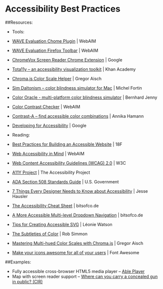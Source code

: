 # Accessibility Best Practices
##Resources:
* Tools:
 * [WAVE Evaluation Chome Plugin](https://chrome.google.com/webstore/detail/wave-evaluation-tool/jbbplnpkjmmeebjpijfedlgcdilocofh?hl=en-US) | WebAIM
 * [WAVE Evaluation Firefox Toolbar](https://addons.mozilla.org/En-us/firefox/addon/wave-toolbar/) | WebAIM
 * [ChromeVox Screen Reader Chrome Extension](https://chrome.google.com/webstore/detail/chromevox/kgejglhpjiefppelpmljglcjbhoiplfn) | Google
 * [Tota11y – an accessibility visualization toolkit](http://khan.github.io/tota11y/) | Khan Academy
 * [Chroma.js Color Scale Helper](http://gka.github.io/palettes/#diverging|c0=darkred,deeppink,lightyellow|c1=lightyellow,lightgreen,teal|steps=13|bez0=1|bez1=1|coL0=1|coL1=1) | Gregor Aisch
 * [Sim Daltonism – color blindness simulator for Mac](https://michelf.ca/projects/sim-daltonism/) | Michel Fortin
 * [Color Oracle - multi-platform color blindness simulator](http://colororacle.org/) | Bernhard Jenny
 * [Color Contrast Checker](http://webaim.org/resources/contrastchecker/) | WebAIM
 * [Contrast-A – find accessible color combinations](http://www.dasplankton.de/ContrastA/) | Annika Hamann
 * [Developing for Accessibility](http://www.google.com/accessibility/for-developers.html#chrome) | Google

* Reading:
 * [Best Practices for Building an Accessible Website](https://18f.gsa.gov/2016/03/29/best-practices-for-building-an-accessible-website-using-the-draft-us-web-design-standards/) | 18F 
 * [Web Accessibility in Mind](http://webaim.org/) | WebAIM
 * [Web Content Accessibility Guidelines (WCAG) 2.0](http://www.w3.org/TR/WCAG20/) | W3C
 * [A11Y Project](http://a11yproject.com/) | The Accessibility Project
 * [ADA Section 508 Standards Guide](http://www.section508.gov/section-508-standards-guide) | U.S. Government
 * [7 Things Every Designer Needs to Know about Accessibility](https://medium.com/salesforce-ux/7-things-every-designer-needs-to-know-about-accessibility-64f105f0881b) | Jesse Hausler
 * [The Accessibility Cheat Sheet](http://bitsofco.de/2015/the-accessibility-cheatsheet/) | bitsofco.de
 * [A More Accessible Multi-level Dropdown Navigation](http://bitsofco.de/2015/accessible-multi-level-dropdown-navigation/) | bitsofco.de
 * [Tips for Creating Accessible SVG](http://www.sitepoint.com/tips-accessible-svg/) | Léonie Watson 
 * [The Subtleties of Color](http://earthobservatory.nasa.gov/blogs/elegantfigures/2013/08/05/subtleties-of-color-part-1-of-6/) | Rob Simmon
 * [Mastering Multi-hued Color Scales with Chroma.js](https://vis4.net/blog/posts/mastering-multi-hued-color-scales/) | Gregor Aisch
 * [Make your icons awesome for all of your users](https://fortawesome.github.io/Font-Awesome/accessibility/) | Font Awesome


##Examples:
 * Fully accessible cross-browser HTML5 media player – [Able Player](http://ableplayer.github.io/ableplayer/)
 * Map with screen reader support – [Where can you carry a concealed gun in public? (CIR)](http://s3-us-west-1.amazonaws.com/apps-cironline-org/concealed-carry/index.html)